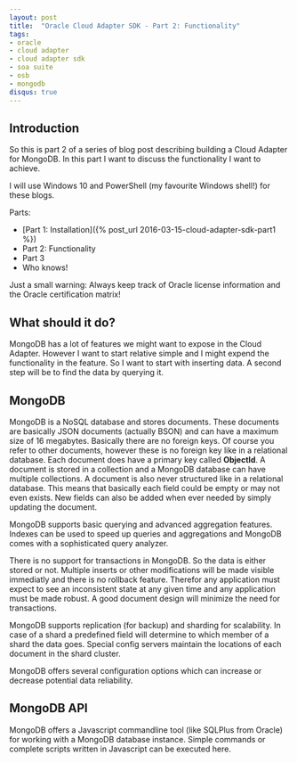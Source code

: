 ```yaml
---
layout: post
title:  "Oracle Cloud Adapter SDK - Part 2: Functionality"
tags:
- oracle
- cloud adapter
- cloud adapter sdk
- soa suite
- osb
- mongodb
disqus: true
---
```


## Introduction
So this is part 2 of a series of blog post describing building a Cloud Adapter for MongoDB. In this part I want to discuss the functionality I want to achieve.

I will use Windows 10 and PowerShell (my favourite Windows shell!) for these blogs.

Parts:

- [Part 1: Installation]({% post_url 2016-03-15-cloud-adapter-sdk-part1 %})
- Part 2: Functionality
- Part 3
- Who knows!

Just a small warning: Always keep track of Oracle license information and the Oracle certification matrix!

## What should it do?
MongoDB has a lot of features we might want to expose in the Cloud Adapter. However I want to start relative simple and I might expend the functionality in the feature. So I want to start with inserting data. A second step will be to find the data by querying it.

## MongoDB
MongoDB is a NoSQL database and stores documents. These documents are basically JSON documents (actually BSON) and can have a maximum size of 16 megabytes. Basically there are no foreign keys. Of course you refer to other documents, however these is no foreign key like in a relational database. Each document does have a primary key called **ObjectId**. A document is stored in a collection and a MongoDB database can have multiple collections. A document is also never structured like in a relational database. This means that basically each field could be empty or may not even exists. New fields can also be added when ever needed by simply updating the document.

MongoDB supports basic querying and advanced aggregation features. Indexes can be used to speed up queries and aggregations and MongoDB comes with a sophisticated query analyzer.

There is no support for transactions in MongoDB. So the data is either stored or not. Multiple inserts or other modifications will be made visible immediatly and there is no rollback feature. Therefor any application must expect to see an inconsistent state at any given time and any application must be made robust. A good document design will minimize the need for transactions.

MongoDB supports replication (for backup) and sharding for scalability. In case of a shard a predefined field will determine to which member of a shard the data goes. Special config servers maintain the locations of each document in the shard cluster.

MongoDB offers several configuration options which can increase or decrease potential data reliability.

## MongoDB API
MongoDB offers a Javascript commandline tool (like SQLPlus from Oracle) for working with a MongoDB database instance. Simple commands or complete scripts written in Javascript can be executed here.

